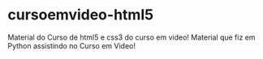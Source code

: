# cursoemvideo-html5
 Material do Curso de html5 e css3 do curso em video!
 Material que fiz em Python assistindo no Curso em Video!

